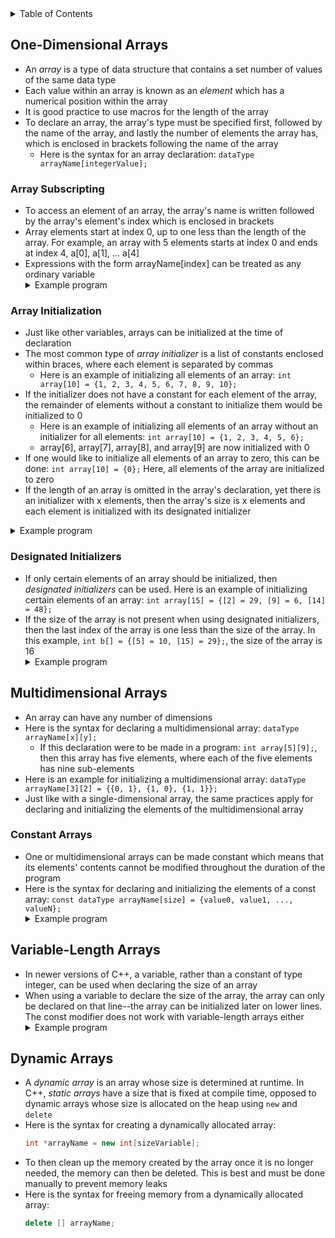 <details>
<summary>Table of Contents</summary>
<ol>
  <li>
    <a href='#one-dimensional-arrays'>One-Dimensional Arrays</a> 
  </li> 
  <li>
    <a href='#multidimensional-arrays'>Multidimensional Arrays</a>
  </li> 
  <li>
    <a href='#variable-length-arrays'>Variable-Length Arrays</a>
  </li> 
  <li>
    <a href='#dynamic-arrays'>Dynamic Arrays</a>
  </li> 
</ol>
</details>

## One-Dimensional Arrays
<ul>
  <li>An <em>array</em> is a type of data structure that contains a set number of values of the same data type</li>
  <li>Each value within an array is known as an <em>element</em> which has a numerical position within the array</li>
  <li>It is good practice to use macros for the length of the array</li>  
  <li>To declare an array, the array's type must be specified first, followed by the name of the array, and lastly the number of elements the array has, which is enclosed in brackets following the name of the array
    <ul>
      <li>Here is the syntax for an array declaration: <code>dataType arrayName[integerValue];</code>
      </li>
    </ul>    
  </li>     
</ul>    

### Array Subscripting
<ul>
  <li>To access an element of an array, the array's name is written followed by the array's element's index which is enclosed in brackets</li>
  <li>Array elements start at index 0, up to one less than the length of the array. For example, an array with 5 elements starts at index 0 and ends at index 4, a[0], a[1], ... a[4]</li>
  <li>Expressions with the form arrayName[index] can be treated as any ordinary variable</li> 
  <details>
    <summary>Example program</summary>

```cpp
#include <iostream>
using namespace std;

int main()
{
    //variable declaration and initialization
    int array[10];
    
    //inputting numbers into the array
    cout << "Enter 10 numbers: ";
    for (int i = 0; i < 10; i++)
        cin >> array[i];
    
    //printing the array in reverse order
    cout << "In reverse order: ";
    for (int i = 9; i >= 0; i--)
        cout << array[i];
    
    return 0;
}
```
<ul>  
  <details>
    <summary>Output</summary>
      <pre>
        <code>
Enter 10 numbers: <u>1 2 3 4 5 6 7 8 9 10</u>
In reverse order: 10 9 8 7 6 5 4 3 2 1
          </code>
        </pre>  
      </details>
    </ul>  
  </details>   
</ul> 

### Array Initialization
<ul>
  <li>Just like other variables, arrays can be initialized at the time of declaration</li>
  <li>The most common type of <em>array initializer</em> is a list of constants enclosed within braces, where each element is separated by commas
    <ul>
      <li>Here is an example of initializing all elements of an array: <code>int array[10] = {1, 2, 3, 4, 5, 6, 7, 8, 9, 10};</code></li>
    </ul>    
  </li> 
  <li>If the initializer does not have a constant for each element of the array, the remainder of elements without a constant to initialize them would be initialized to 0
    <ul>
      <li>Here is an example of initializing all elements of an array without an initializer for all elements: <code>int array[10] = {1, 2, 3, 4, 5, 6};</code></li>
      <li>array[6], array[7], array[8], and array[9] are now initialized with 0</li>  
    </ul>    
  </li>
  <li>If one would like to initialize all elements of an array to zero, this can be done: <code>int array[10] = {0};</code> Here, all elements of the array are initialized to zero</li>  
  <li>If the length of an array is omitted in the array's declaration, yet there is an initializer with x elements, then the array's size is x elements and each element is initialized with its designated initializer</li>  
</ul>    

<details>
    <summary>Example program</summary>

Consider the following attempt to allocate the 10-element array of pointers to doubles and initialize each element to 0.0. Rewrite the following incorrect code to correct code:

```cpp
double *dp[10];
for (int i = 0; i < 10; i++) dp[i] = 0.0;
```

<ul>  
  <details>
    <summary>Output</summary>

```cpp
double *dp[10];
for (int i = 0; i < 10; i++)
{
    dp[i] = new double;
    *dp[i] = 0.0;
}

for (int i = 0; i < 10; i++)
    delete dp[i];
``` 
</details>
  </ul>  
</details>  

### Designated Initializers
<ul>
  <li>If only certain elements of an array should be initialized, then <em>designated initializers</em> can be used. Here is an example of initializing certain elements of an array: <code>int array[15] = {[2] = 29, [9] = 6, [14] = 48};</code></li>
  <li>If the size of the array is not present when using designated initializers, then the last index of the array is one less than the size of the array. In this example, <code>int b[] = {[5] = 10, [15] = 29};</code>, the size of the array is 16</li>  
  <details>
    <summary>Example program</summary>

```cpp
#include <iostream>
using namespace std;

int main()
{
    //variable declaration and initialization
    char ch;
    int seen[10] = {0}, maxSeen = 0;
    
    cout << "Enter a number: ";

    //do-while loop which iterates until the user enters the newline character
    do
    {
        ch = getchar();
        
        //conditional statement which checks if user entered a number
        if (ch >= '0' && ch <= '9')
            //for loop which iterates over all indices of the seen array
            for (int i = 0; i < 10; i++)
                //conditional statement which checks if user entered a number that is the same as i
                if (ch - 48 == i)
                    seen[i]++;
    } while (ch != '\n');
    
    //for loop which iterates over all indices of the seen array
    for (int i = 0; i < 10; i++)
        //conditional statement which is used to find the maximum number of common digits the user input
        if (seen[i] > maxSeen)
            maxSeen = seen[i];
     
    //conditional statement which checks if the user input and repeated digits
    if (maxSeen > 1)
        printf("Repeated digit\n");
    //conditional statement which runs if the user input all unique digits    
    else
        printf("No repeated digit\n");
          
    return 0;
}
```
<ul>  
  <details>
      <summary>Output</summary>
        <pre>
          <code>
Enter a number: <u>123494</u>
Repeated digit
          </code>
        </pre>  
      </details>
    </ul>  
  </details> 
</ul>    

## Multidimensional Arrays
<ul>
  <li>An array can have any number of dimensions</li>
  <li>Here is the syntax for declaring a multidimensional array: <code>dataType arrayName[x][y];</code>
    <ul>
      <li>If this declaration were to be made in a program: <code>int array[5][9];</code>, then this array has five elements, where each of the five elements has nine sub-elements</li>
    </ul>
  </li> 
  <li>Here is an example for initializing a multidimensional array: <code>dataType arrayName[3][2] = {{0, 1}, {1, 0}, {1, 1}};</code></li>
  <li>Just like with a single-dimensional array, the same practices apply for declaring and initializing the elements of the multidimensional array</li>        
</ul>    

### Constant Arrays
<ul>
  <li>One or multidimensional arrays can be made constant which means that its elements' contents cannot be modified throughout the duration of the program</li>
  <li>Here is the syntax for declaring and initializing the elements of a const array: <code>const dataType arrayName[size] = {value0, value1, ..., valueN};</code></li>  
  <details>
    <summary>Example program</summary>

```cpp
#include <iostream>
using namespace std;

int main()
{
    //variable declaration and initialization
    const int array[10] = {0, 1, 2, 3, 4, 5, 6, 7, 8, 9};
    
    //for loop which prints the array's elements
    cout << "Here are the array's elements: ";
    for (int i = 0; i < 10; i++)
        cout << i;
    
    return 0;
}
```
<ul>   
  <details>
    <summary>Output</summary>
      <pre>
        <code>
Enter a number: <u>123494</u>
Repeated digit
        </code>
      </pre>  
    </details>
  </ul>  
</details> 
</ul>    

## Variable-Length Arrays
<ul>
  <li>In newer versions of C++, a variable, rather than a constant of type integer, can be used when declaring the size of an array</li>
  <li>When using a variable to declare the size of the array, the array can only be declared on that line--the array can be initialized later on lower lines. The const modifier does not work with variable-length arrays either</li> 
  <details>
    <summary>Example program</summary>

```cpp
#include <iostream>
using namespace std;

int main()
{
    //variable declaration and initialization
    char ch;
    int number10;
    
    //prompt the user to enter a number
    cout << "Enter the size of the array: ";
    cin >> number10;
    int array[number10];
    
    //for loop which iterates from 0 to 9
    for (int i = 0; i < number10; i++)
        array[i] = i;

    //for loop which prints the array reversed
    cout << "Here is the array reversed: ";
    for (int i = number10 - 1; i >= 0; i--)
        cout << array[i];
    
    return 0;
}
```   
<ul>
  <details>
    <summary>Output</summary>
      <pre>
        <code>
Enter a number: <u>123494</u>
Repeated digit
        </code>
      </pre>  
    </details>
  </ul>  
</details>  
</ul>   

## Dynamic Arrays
<ul>
  <li>A <em>dynamic array</em> is an array whose size is determined at runtime. In C++, <em>static arrays</em> have a size that is fixed at compile time, opposed to dynamic arrays whose size is allocated on the heap using <code>new</code> and <code>delete</code></li>
  <li>Here is the syntax for creating a dynamically allocated array:

```cpp
int *arrayName = new int[sizeVariable];
```
  </li>
  <li>To then clean up the memory created by the array once it is no longer needed, the memory can then be deleted. This is best and must be done manually to prevent memory leaks</li>
  <li>Here is the syntax for freeing memory from a dynamically allocated array:

```cpp
delete [] arrayName;
```

  </li>
</ul>